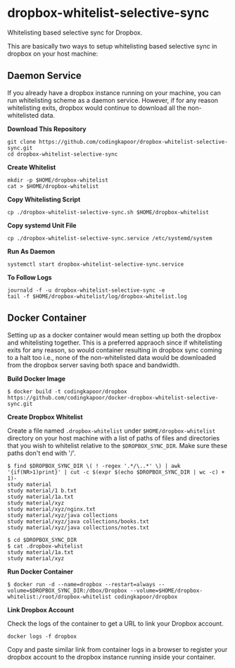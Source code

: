 # dropbox-whitelist-selective-sync
Whitelisting based selective sync for Dropbox. 

This are basically two ways to setup whitelisting based selective sync in dropbox on your host machine:

## Daemon Service
If you already have a dropbox instance running on your machine, you can run whitelisting scheme as a daemon service. However, if for any reason whitelisting exits, dropbox would continue to download all the non-whitelisted data.

**Download This Repository**

```
git clone https://github.com/codingkapoor/dropbox-whitelist-selective-sync.git
cd dropbox-whitelist-selective-sync
```

**Create Whitelist**

```
mkdir -p $HOME/dropbox-whitelist
cat > $HOME/dropbox-whitelist
```

**Copy Whitelisting Script**

```
cp ./dropbox-whitelist-selective-sync.sh $HOME/dropbox-whitelist
```

**Copy systemd Unit File**

```
cp ./dropbox-whitelist-selective-sync.service /etc/systemd/system
```

**Run As Daemon**

```
systemctl start dropbox-whitelist-selective-sync.service
```

**To Follow Logs**

```
journald -f -u dropbox-whitelist-selective-sync -e
tail -f $HOME/dropbox-whitelist/log/dropbox-whitelist.log
```

## Docker Container
Setting up as a docker container would mean setting up both the dropbox and whitelisting together. This is a preferred appraoch since if whitelisting exits for any reason, so would container resulting in dropbox sync coming to a halt too i.e., none of the non-whitelisted data would be downloaded from the dropbox server saving both space and bandwidth.

**Build Docker Image**

```
$ docker build -t codingkapoor/dropbox https://github.com/codingkapoor/docker-dropbox-whitelist-selective-sync.git
```

**Create Dropbox Whitelist**

Create a file named `.dropbox-whitelist` under `$HOME/dropbox-whitelist` directory on your host machine with a list of paths of files and directories that you wish to whitelist relative to the `$DROPBOX_SYNC_DIR`. Make sure these paths don't end with '/'.
```
$ find $DROPBOX_SYNC_DIR \( ! -regex '.*/\..*' \) | awk '{if(NR>1)print}' | cut -c $(expr $(echo $DROPBOX_SYNC_DIR | wc -c) + 1)-
study material
study material/1 b.txt
study material/1a.txt
study material/xyz
study material/xyz/nginx.txt
study material/xyz/java collections
study material/xyz/java collections/books.txt
study material/xyz/java collections/notes.txt

$ cd $DROPBOX_SYNC_DIR
$ cat .dropbox-whitelist
study material/1a.txt
study material/xyz
```

**Run Docker Container**

```
$ docker run -d --name=dropbox --restart=always --volume=$DROPBOX_SYNC_DIR:/dbox/Dropbox --volume=$HOME/dropbox-whitelist:/root/dropbox-whitelist codingkapoor/dropbox
```

**Link Dropbox Account**

Check the logs of the container to get a URL to link your Dropbox account.

```
docker logs -f dropbox
```

Copy and paste similar link from container logs in a browser to register your dropbox account to the dropbox instance running inside your container.


